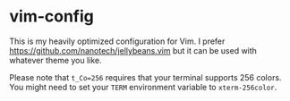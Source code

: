 # vim-config
This is my heavily optimized configuration for Vim.
I prefer https://github.com/nanotech/jellybeans.vim but it can be used with whatever theme you like.

Please note that `t_Co=256` requires that your terminal supports 256 colors.
You might need to set your `TERM` environment variable to `xterm-256color`.

